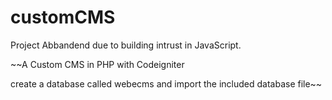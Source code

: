
# customCMS

Project Abbandend due to building intrust in JavaScript.

~~A Custom CMS in PHP with Codeigniter 

create a database called webecms and import the included database file~~